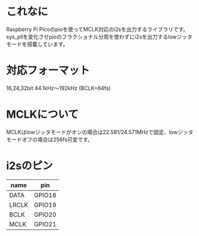 # これなに
Raspberry Pi Picoのpioを使ってMCLK対応のi2sを出力するライブラリです。sys_pllを変化させpioのフラクショナル分周を使わずにi2sを出力するlowジッタモードを搭載しています。

# 対応フォーマット
16,24,32bit 44.1kHz～192kHz (BCLK=64fs)

# MCLKについて
MCLKはlowジッタモードがオンの場合は22.581/24.571MHzで固定、lowジッタモードオフの場合は256fs可変です。

# i2sのピン
|name|pin|
|----|---|
|DATA|GPIO18|
|LRCLK|GPIO19|
|BCLK|GPIO20|
|MCLK|GPIO21|
